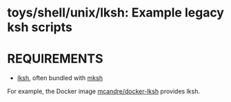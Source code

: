 # toys/shell/unix/lksh: Example legacy ksh scripts

# REQUIREMENTS

* [lksh](https://www.mirbsd.org/htman/i386/man1/lksh.htm), often bundled with [mksh](https://www.mirbsd.org/mksh.htm)

For example, the Docker image [mcandre/docker-lksh](https://hub.docker.com/r/mcandre/docker-lksh/) provides lksh.
